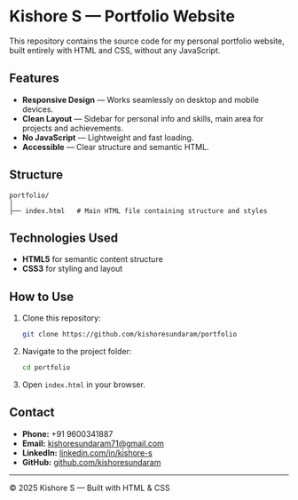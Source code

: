 # Kishore S — Portfolio Website

This repository contains the source code for my personal portfolio website, built entirely with HTML and CSS, without any JavaScript.

##  Features
- **Responsive Design** — Works seamlessly on desktop and mobile devices.
- **Clean Layout** — Sidebar for personal info and skills, main area for projects and achievements.
- **No JavaScript** — Lightweight and fast loading.
- **Accessible** — Clear structure and semantic HTML.

##  Structure
```
portfolio/
│
├── index.html   # Main HTML file containing structure and styles
```

##  Technologies Used
- **HTML5** for semantic content structure
- **CSS3** for styling and layout

##  How to Use
1. Clone this repository:
   ```bash
   git clone https://github.com/kishoresundaram/portfolio
   ```
2. Navigate to the project folder:
   ```bash
   cd portfolio
   ```
3. Open `index.html` in your browser.

##  Contact
- **Phone:** +91 9600341887
- **Email:** [kishoresundaram71@gmail.com](mailto:kishoresundaram71@gmail.com)
- **LinkedIn:** [linkedin.com/in/kishore-s](https://www.linkedin.com/in/kishore-s/)
- **GitHub:** [github.com/kishoresundaram](https://github.com/kishoresundaram)

---
© 2025 Kishore S — Built with HTML & CSS
